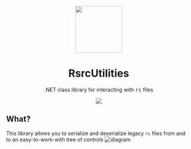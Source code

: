 <p align="center">
  <img width="128" align="center" src="https://user-images.githubusercontent.com/48759429/218546607-76bc4aaa-d27d-4d34-a532-22d0e7596794.png">
</p>

<h1 align="center">
  RsrcUtilities
</h1>
<p align="center">
  .NET class library for interacting with <tt>rc</tt> files
</p>
<p align="center">
    <img src="https://img.shields.io/badge/Status-Work%20In%20Progress-orange?style=for-the-badge"/>
</p>

## What?
This library allows you to serialize and deserialize legacy `rc` files from and to an easy-to-work-with tree of controls
![diagram](https://user-images.githubusercontent.com/48759429/218828045-fd489ebb-5f90-4bbf-a035-e5eb4e4479be.svg)
